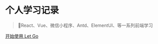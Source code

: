 <!-- _coverpage.md -->

# 个人学习记录 

> 💪React、Vue、微信小程序、Antd、ElementUI、等一系列前端学习


[开始使用 Let Go](/README.md)